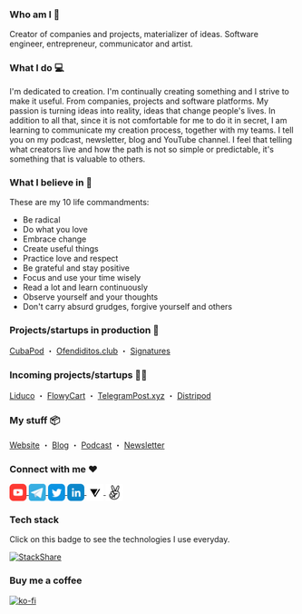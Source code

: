 ### Who am I 🙌
Creator of companies and projects, materializer of ideas. Software engineer, entrepreneur, communicator and artist.

### What I do 💻
I'm dedicated to creation. I'm continually creating something and I strive to make it useful. From companies, projects and software platforms. My passion is turning ideas into reality, ideas that change people's lives. In addition to all that, since it is not comfortable for me to do it in secret, I am learning to communicate my creation process, together with my teams. I tell you on my podcast, newsletter, blog and YouTube channel. I feel that telling what creators live and how the path is not so simple or predictable, it's something that is valuable to others.

### What I believe in 🧘
These are my 10 life commandments:
- Be radical
- Do what you love
- Embrace change
- Create useful things
- Practice love and respect
- Be grateful and stay positive
- Focus and use your time wisely
- Read a lot and learn continuously
- Observe yourself and your thoughts
- Don't carry absurd grudges, forgive yourself and others

### Projects/startups in production 🚀
[CubaPod](https://cubapod.net) ・ [Ofendiditos.club](https://ofendiditos.club) ・ [Signatures](https://signatures.lugodev.com)

### Incoming projects/startups 👷‍♂️
[Liduco](https://liduco.com) ・ [FlowyCart](https://flowycart.com) ・ [TelegramPost.xyz](https://telegrampost.xyz/) ・ [Distripod](https://distripod.com)

### My stuff 📦
[Website](https://lugodev.com) ・ [Blog](https://lugodev.medium.com) ・ [Podcast](https://lugodev.com/podcast) ・ [Newsletter](https://newsletter.lugodev.com)

### Connect with me ❤️

<!-- youtube -->
<a href="https://youtube.com/c/CarlosLugones" target="blank">
<img align="center" src="https://github.com/lugodev/lugodev/raw/master/assets/youtube.png" alt="Youtube" height="30" width="30" />
</a>

<!-- telegram -->
<a href="https://t.me/lugodev" target="blank">
<img align="center" src="https://github.com/lugodev/lugodev/raw/master/assets/telegram.png" alt="Telegram" height="30" width="30" />
</a>

<!-- twitter -->
<a href="https://twitter.com/lugodev" target="blank">
<img align="center" src="https://github.com/lugodev/lugodev/raw/master/assets/twitter.png" alt="Twitter" height="30" width="30" />
</a>

<!-- linkedin -->
<a href="https://lugodev.com/in/linkedin" target="blank">
<img align="center" src="https://github.com/lugodev/lugodev/raw/master/assets/linkedin.png" alt="LinkedIn" height="30" width="30" />
</a>

<!-- vero -->
<a href="https://vero.co/lugodev" target="blank">
<img align="center" src="https://github.com/lugodev/lugodev/raw/master/assets/vero.png" alt="Vero" height="30" width="30" />
</a>

<!-- angellist -->
<a href="https://angel.co/u/lugodev" target="blank">
<img align="center" src="https://github.com/lugodev/lugodev/raw/master/assets/angellist.png" alt="AngelList" height="30" width="30" />
</a>

### Tech stack

Click on this badge to see the technologies I use everyday.
 
[![StackShare](http://img.shields.io/badge/tech-stack-0690fa.svg?style=flat)](https://stackshare.io/lugodev/my-stack)

### Buy me a coffee

[![ko-fi](https://www.ko-fi.com/img/githubbutton_sm.svg)](https://ko-fi.com/X8X51FNRV)
